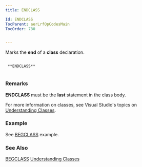 ```yaml
---
title: ENDCLASS

Id: ENDCLASS
TocParent: aerLrfOpCodesMain
TocOrder: 780


---
```


Marks the **end** of a **class** declaration. 

```

 **ENDCLASS** 
        
```

### Remarks
**ENDCLASS** must be the **last** statement in the class body. 

For more information on classes, see Visual Studio's topics on [Understanding Classes](aerTourUnderstandingClassesMain.html). 

### Example
See [BEGCLASS](BEGCLASS.html) example.

### See Also
[BEGCLASS](BEGCLASS.html)
[Understanding Classes](aerTourUnderstandingClassesMain.html) 
